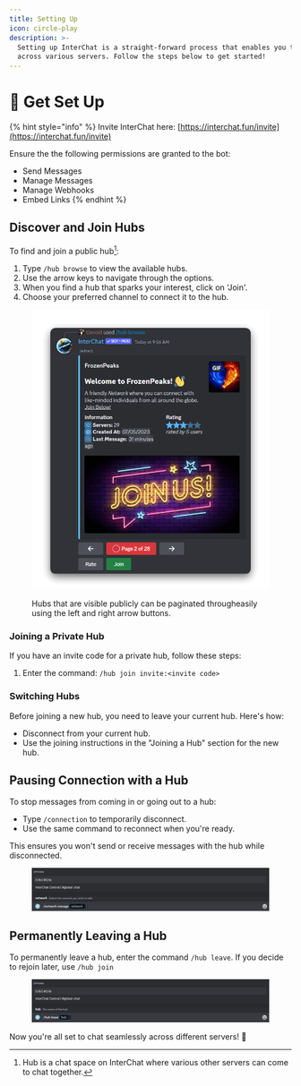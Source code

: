 ```yaml
---
title: Setting Up
icon: circle-play
description: >-
  Setting up InterChat is a straight-forward process that enables you to chat
  across various servers. Follow the steps below to get started!
---
```


# 🚀 Get Set Up

{% hint style="info" %}
Invite InterChat here: [https://interchat.fun/invite](https://interchat.fun/invite)

Ensure the the following permissions are granted to the bot:

* Send Messages
* Manage Messages
* Manage Webhooks
* Embed Links
{% endhint %}

## Discover and Join Hubs

To find and join a public hub[^1]:

1. Type `/hub browse` to view the available hubs.
2. Use the arrow keys to navigate through the options.
3. When you find a hub that sparks your interest, click on 'Join'.
4. Choose your preferred channel to connect it to the hub.

<figure><img src=".gitbook/assets/browse.png" alt=""><figcaption><p>Hubs that are visible publicly can be paginated througheasily using the left and right arrow buttons.</p></figcaption></figure>

### Joining a Private Hub

If you have an invite code for a private hub, follow these steps:

1. Enter the command: `/hub join invite:<invite code>`

### Switching Hubs

Before joining a new hub, you need to leave your current hub. Here's how:

* Disconnect from your current hub.
* Use the joining instructions in the "Joining a Hub" section for the new hub.

## Pausing Connection with a Hub

To stop messages from coming in or going out to a hub:

* Type `/connection` to temporarily disconnect.
* Use the same command to reconnect when you're ready.

This ensures you won't send or receive messages with the hub while disconnected.

<figure><img src=".gitbook/assets/NetworkManage.png" alt=""><figcaption></figcaption></figure>

## Permanently Leaving a Hub

To permanently leave a hub, enter the command `/hub leave`. If you decide to rejoin later, use `/hub join`

<figure><img src=".gitbook/assets/HubLeave.png" alt=""><figcaption></figcaption></figure>

Now you're all set to chat seamlessly across different servers! 🚀

[^1]: Hub is a chat space on InterChat where various other servers can come to chat together.

